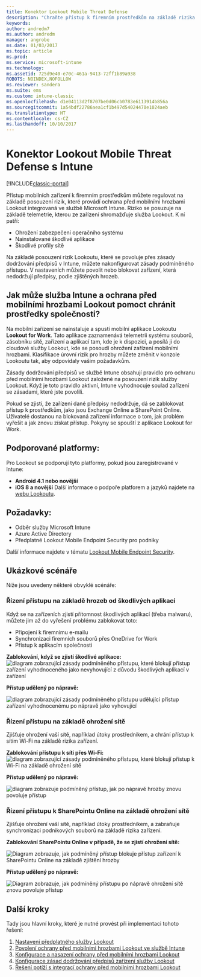 ```yaml
---
title: Konektor Lookout Mobile Threat Defense
description: "Chraňte přístup k firemním prostředkům na základě rizika zařízení, sítě a aplikace pomocí konektoru Lookout Mobile Threat Defense a Intune."
keywords: 
author: andredm7
ms.author: andredm
manager: angrobe
ms.date: 01/03/2017
ms.topic: article
ms.prod: 
ms.service: microsoft-intune
ms.technology: 
ms.assetid: 725d9e40-e70c-461a-9413-72ff1b89a938
ROBOTS: NOINDEX,NOFOLLOW
ms.reviewer: sandera
ms.suite: ems
ms.custom: intune-classic
ms.openlocfilehash: d1e04113d2f8707be0d06cb0783e6113914b856a
ms.sourcegitcommit: 1a54bdf22786aea1cf1b497d54024470e1024aeb
ms.translationtype: HT
ms.contentlocale: cs-CZ
ms.lasthandoff: 10/10/2017
---
```

# <a name="lookout-mobile-threat-defense-connector-with-intune"></a>Konektor Lookout Mobile Threat Defense s Intune

[!INCLUDE[classic-portal](../includes/classic-portal.md)]

Přístup mobilních zařízení k firemním prostředkům můžete regulovat na základě posouzení rizik, které provádí ochrana před mobilními hrozbami Lookout integrovaná ve službě Microsoft Intune. Riziko se posuzuje na základě telemetrie, kterou ze zařízení shromažďuje služba Lookout. K ní patří:
- Ohrožení zabezpečení operačního systému
- Nainstalované škodlivé aplikace
- Škodlivé profily sítě

Na základě posouzení rizik Lookoutu, které se povoluje přes zásady dodržování předpisů v Intune, můžete nakonfigurovat zásady podmíněného přístupu. V nastaveních můžete povolit nebo blokovat zařízení, která nedodržují předpisy, podle zjištěných hrozeb.

## <a name="how-do-intune-and-lookout-mobile-threat-defense-help-protect-company-resources"></a>Jak může služba Intune a ochrana před mobilními hrozbami Lookout pomoct chránit prostředky společnosti?
Na mobilní zařízení se nainstaluje a spustí mobilní aplikace Lookoutu **Lookout for Work**. Tato aplikace zaznamenává telemetrii systému souborů, zásobníku sítě, zařízení a aplikací tam, kde je k dispozici, a posílá ji do cloudové služby Lookout, kde se posoudí ohrožení zařízení mobilními hrozbami. Klasifikace úrovní rizik pro hrozby můžete změnit v konzole Lookoutu tak, aby odpovídaly vašim požadavkům.  

Zásady dodržování předpisů ve službě Intune obsahují pravidlo pro ochranu před mobilními hrozbami Lookout založené na posouzení rizik služby Lookout. Když je toto pravidlo aktivní, Intune vyhodnocuje soulad zařízení se zásadami, které jste povolili.

Pokud se zjistí, že zařízení dané předpisy nedodržuje, dá se zablokovat přístup k prostředkům, jako jsou Exchange Online a SharePoint Online. Uživatelé dostanou na blokovaná zařízení informace o tom, jak problém vyřešit a jak znovu získat přístup. Pokyny se spouští z aplikace Lookout for Work.

## <a name="supported-platforms"></a>Podporované platformy:
Pro Lookout se podporují tyto platformy, pokud jsou zaregistrované v Intune:
* **Android 4.1 nebo novější**
* **iOS 8 a novější** Další informace o podpoře platforem a jazyků najdete na [webu Lookoutu](https://personal.support.lookout.com/hc/articles/114094140253).

## <a name="prerequisites"></a>Požadavky:
* Odběr služby Microsoft Intune
* Azure Active Directory
* Předplatné Lookout Mobile Endpoint Security pro podniky  

Další informace najdete v tématu [Lookout Mobile Endpoint Security](https://www.lookout.com/products/mobile-endpoint-security).

## <a name="sample-scenarios"></a>Ukázkové scénáře
Níže jsou uvedeny některé obvyklé scénáře:

### <a name="control-access-based-on-threats-from-malicious-apps"></a>Řízení přístupu na základě hrozeb od škodlivých aplikací
Když se na zařízeních zjistí přítomnost škodlivých aplikací (třeba malwaru), můžete jim až do vyřešení problému zablokovat toto:
* Připojení k firemnímu e-mailu
* Synchronizaci firemních souborů přes OneDrive for Work
* Přístup k aplikacím společnosti

**Zablokování, když se zjistí škodlivé aplikace:**
![diagram zobrazující zásady podmíněného přístupu, které blokují přístup zařízení vyhodnoceného jako nevyhovující z důvodu škodlivých aplikací v zařízení](../media/mtp/malicious-apps-blocked.png)

**Přístup udělený po nápravě:**

![diagram zobrazující zásady podmíněného přístupu udělující přístup zařízení vyhodnocenému po nápravě jako vyhovující](../media/mtp/malicious-apps-unblocked.png)

### <a name="control-access-based-on-threat-to-network"></a>Řízení přístupu na základě ohrožení sítě
Zjišťuje ohrožení vaší sítě, například útoky prostředníkem, a chrání přístup k sítím Wi-Fi na základě rizika zařízení.

**Zablokování přístupu k síti přes Wi-Fi:**
![diagram zobrazující zásady podmíněného přístupu, které blokují přístup k Wi-Fi na základě ohrožení sítě](../media/mtp/network-wifi-blocked.png)

**Přístup udělený po nápravě:**

![diagram zobrazuje podmíněný přístup, jak po nápravě hrozby znovu povoluje přístup](../media/mtp/network-wifi-unblocked.png)
### <a name="control-access-to-sharepoint-online-based-on-threat-to-network"></a>Řízení přístupu k SharePointu Online na základě ohrožení sítě

Zjišťuje ohrožení vaší sítě, například útoky prostředníkem, a zabraňuje synchronizaci podnikových souborů na základě rizika zařízení.

**Zablokování SharePointu Online v případě, že se zjistí ohrožení sítě:**

![Diagram zobrazuje, jak podmíněný přístup blokuje přístup zařízení k SharePointu Online na základě zjištění hrozby](../media/mtp/network-spo-blocked.png)


**Přístup udělený po nápravě:**

![Diagram zobrazuje, jak podmíněný přístupu po nápravě ohrožení sítě znovu povoluje přístup](../media/mtp/network-spo-unblocked.png)

## <a name="next-steps"></a>Další kroky
Tady jsou hlavní kroky, které je nutné provést při implementaci tohoto řešení:
1.  [Nastavení předplatného služby Lookout](setup-your-lookout-mtd-subscription.md)
2.  [Povolení ochrany před mobilními hrozbami Lookout ve službě Intune](enable-lookout-mtd-connection.md)
3.  [Konfigurace a nasazení ochrany před mobilními hrozbami Lookout](configure-deploy-lookout-for-work-app.md)
4.  [Konfigurace zásad dodržování předpisů zařízení služby Lookout](create-lookout-device-compliance-policy.md)
5.  [Řešení potíží s integrací ochrany před mobilními hrozbami Lookout](/intune-classic/troubleshoot/device-threat-protection-troubleshooting)
